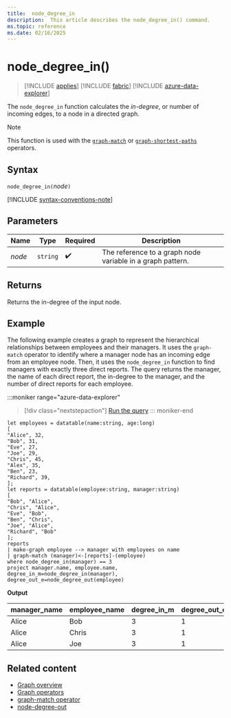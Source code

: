 ```yaml
---
title:  node_degree_in
description:  This article describes the node_degree_in() command.
ms.topic: reference
ms.date: 02/16/2025
---
```


# node_degree_in()

> [!INCLUDE [applies](../includes/applies-to-version/applies.md)] [!INCLUDE [fabric](../includes/applies-to-version/fabric.md)] [!INCLUDE [azure-data-explorer](../includes/applies-to-version/azure-data-explorer.md)]

The `node_degree_in` function calculates the *in-degree*, or number of incoming edges, to a node in a directed graph.

> [!NOTE]
> This function is used with the [`graph-match`](graph-match-operator.md) or [`graph-shortest-paths`](graph-shortest-paths-operator.md) operators.

## Syntax

`node_degree_in(`*node*`)`

[!INCLUDE [syntax-conventions-note](../includes/syntax-conventions-note.md)]

## Parameters

| Name | Type | Required | Description |
|---|---|---|---|
| *node* | `string` | :heavy_check_mark: | The reference to a graph node variable in a graph pattern. |

## Returns

Returns the in-degree of the input node.

## Example

The following example creates a graph to represent the hierarchical relationships between employees and their managers. It uses the `graph-match` operator to identify where a manager node has an incoming edge from an employee node. Then, it uses the `node_degree_in` function to find managers with exactly three direct reports. The query returns the manager, the name of each direct report, the in-degree to the manager, and the number of direct reports for each employee.

:::moniker range="azure-data-explorer"
> [!div class="nextstepaction"]
<a href="https://dataexplorer.azure.com/clusters/help/databases/Samples?query=H4sIAAAAAAAAA3WQQUvEMBCF7%2FkVw5620AhuFXG1gitePHpdlpJthyaaJiWNroI%2F3knbpO5BcnkzeS%2FzZTR6wK7X9htxgBIa4ekcNa6N6HA7eKdMm4NocautaTO2Z6tHrWpc5VBscrba2WOQlySfP0N3c0PyxY7yluSTdGqg4uo6D1H8Cvagd2iCpyD5qmopXBNuKHK4Y5qwHPbW%2BXOoiJrAOmGIzc31iDcRRcoFYOlMoJMxckRbZF%2FcC9yYCHgzGvuh%2Be%2FIWyd6mdYInD9ELjgpL%2F8s2BoIe6XgmOGd8LWE9ezO7vl%2BfvrA018zdpLoEIxtsGqwdYiVMikDZQkF6519w9rHuRdhSp4Gz2UKV135z2vJZD98hWcu6ixMvx71ba44AgAA" target="_blank">Run the query</a>
::: moniker-end

```kusto
let employees = datatable(name:string, age:long)
[
"Alice", 32,
"Bob", 31,
"Eve", 27,
"Joe", 29,
"Chris", 45,
"Alex", 35,
"Ben", 23,
"Richard", 39,
];
let reports = datatable(employee:string, manager:string)
[
"Bob", "Alice",
"Chris", "Alice",
"Eve", "Bob",
"Ben", "Chris",
"Joe", "Alice",
"Richard", "Bob"
];
reports
| make-graph employee --> manager with employees on name
| graph-match (manager)<-[reports]-(employee)
where node_degree_in(manager) == 3
project manager.name, employee.name, degree_in_m=node_degree_in(manager), degree_out_e=node_degree_out(employee) 
```

**Output**

| manager_name | employee_name | degree_in_m | degree_out_e |
|--|--|--|--|
| Alice | Bob | 3 | 1 |
| Alice | Chris | 3 | 1 |
| Alice | Joe | 3 | 1 |

## Related content

* [Graph overview](graph-overview.md)
* [Graph operators](graph-operators.md)
* [graph-match operator](graph-match-operator.md)
* [node-degree-out](node_degree_out.md)

